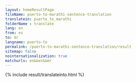```yaml
---
layout: homeResultPage
fileName: puerto-to-marathi-sentence-translation
translatein: puerto_to_marathi
folderName : translate
lang: en
from: es
to: mr
langname: puerto-to
permalink: /puerto-to-marathi-sentence-translation/result
sitemap: false
nointernationalization: true
matchurls: en&&es&&mr
---
```

{% include result/translateinto.html %}

<script src="/js/result/translation.js" data-foldername="{{page.folderName}}" data-lang="{{page.lang}}"></script>
